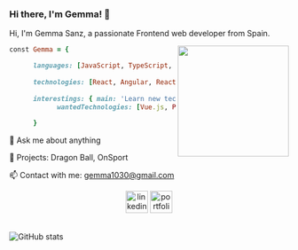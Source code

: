 ### Hi there, I'm Gemma! 👋

Hi, I'm Gemma Sanz, a passionate Frontend web developer from Spain.


<img align="right" src='https://raw.githubusercontent.com/hendrixroa/in-case-of-fire-1/master/in_case_of_fire.png' height=200px>
<p align="center">
      
```ruby
const Gemma = {

      languages: [JavaScript, TypeScript, HTML, sass, css],
  
      technologies: [React, Angular, React Native],
  
      interestings: { main: 'Learn new technologies',
            wantedTechnologies: [Vue.js, PHP, Python, Next.js, Gatsby]
  
      }
```
</p>

💬 Ask me about anything

🔭 Projects: Dragon Ball, OnSport

📫 Contact with me: gemma1030@gmail.com

<div align="center" margin="auto">
<a href=https://www.linkedin.com/in/gemma-sanz-rabadan/><img src=https://trello-attachments.s3.amazonaws.com/5edcc7367102c32f7a0d5304/5f736cfbeeac638f785cdc5a/4e229c905174c7a56f2760f23a6b2fc4/linkedin.svg alt='linkedin' height=40px alt='Linkedin'></img></a>
<a href=https://gemmasanz.netlify.app//><img src=https://trello-attachments.s3.amazonaws.com/5f7dbba23b74527ee1978ff6/299x300/22ac39b4c48d2ebdd05dd593ef027c84/logo_gs2.png alt='portfolio' height=40px alt='Portfolio'></img></a>
</div>
<br />

![GitHub stats](https://github-readme-stats.vercel.app/api?username=gemmas95&show_icons=true)  

<!--
**gemmas95/gemmas95** is a ✨ _special_ ✨ repository because its `README.md` (this file) appears on your GitHub profile.

Here are some ideas to get you started:

- 🔭 I’m currently working on ...
- 🌱 I’m currently learning ...
- 👯 I’m looking to collaborate on ...
- 🤔 I’m looking for help with ...
- 💬 Ask me about ...
- 📫 How to reach me: ...
- 😄 Pronouns: ...
- ⚡ Fun fact: ...
-->
